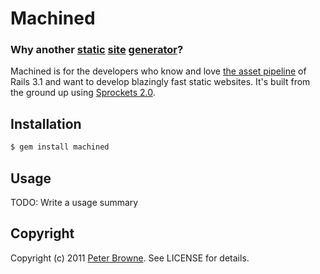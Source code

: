 Machined
========

### Why another [static](https://github.com/search?q=jekyll) [site](https://github.com/cloudhead/toto) [generator](https://github.com/petebrowne/massimo)?

Machined is for the developers who know and love [the asset pipeline](http://edgeguides.rubyonrails.org/asset_pipeline.html) of Rails 3.1 and want to develop blazingly fast static websites. It's built from the ground up using [Sprockets 2.0](https://github.com/search?q=sprockets).

Installation
------------

``` bash
$ gem install machined
```

Usage
-----
    
TODO: Write a usage summary

Copyright
---------

Copyright (c) 2011 [Peter Browne](http://petebrowne.com). See LICENSE for details.
